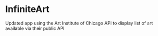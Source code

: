 # InfiniteArt
Updated app using the Art Institute of Chicago API to display list of art available via their public API
